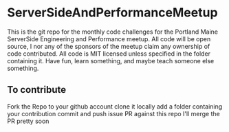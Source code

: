 # ServerSideAndPerformanceMeetup
This is the git repo for the monthly code challenges for the Portland Maine ServerSide Engineering and Performance meetup. All code will be open source, I nor any of the sponsors of the meetup claim any ownership of code contributed. All code is MIT licensed unless specified in the folder containing it. Have fun, learn something, and maybe teach someone else something.

## To contribute
Fork the Repo to your github account
clone it locally
add a folder containing your contribution
commit and push
issue PR against this repo I'll merge the PR pretty soon
